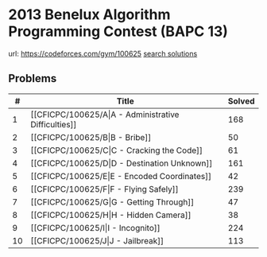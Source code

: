 # 2013 Benelux Algorithm Programming Contest (BAPC 13)

url: https://codeforces.com/gym/100625
[search solutions](https://www.google.com/search?q=Solution+OR+題解+2013+Benelux+Algorithm+Programming+Contest+(BAPC+13))

## Problems

| # | Title | Solved |
| --- | --- | --- |
|1|[[CFICPC/100625/A\|A - Administrative Difficulties]]|168|
|2|[[CFICPC/100625/B\|B - Bribe]]|50|
|3|[[CFICPC/100625/C\|C - Cracking the Code]]|61|
|4|[[CFICPC/100625/D\|D - Destination Unknown]]|161|
|5|[[CFICPC/100625/E\|E - Encoded Coordinates]]|42|
|6|[[CFICPC/100625/F\|F - Flying Safely]]|239|
|7|[[CFICPC/100625/G\|G - Getting Through]]|47|
|8|[[CFICPC/100625/H\|H - Hidden Camera]]|38|
|9|[[CFICPC/100625/I\|I - Incognito]]|224|
|10|[[CFICPC/100625/J\|J - Jailbreak]]|113|
